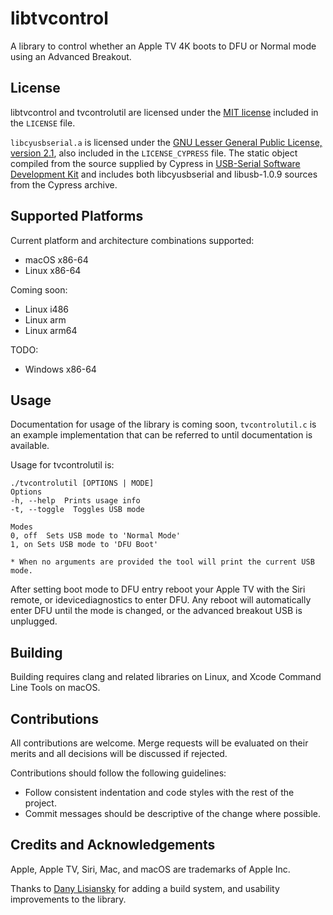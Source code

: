 # libtvcontrol

A library to control whether an Apple TV 4K boots to DFU or Normal mode using an Advanced Breakout.

## License

libtvcontrol and tvcontrolutil are licensed under the [MIT license](https://choosealicense.com/licenses/mit/) included in the `LICENSE` file. 

`libcyusbserial.a` is licensed under the [GNU Lesser General Public License, version 2.1](https://www.gnu.org/licenses/old-licenses/lgpl-2.1.html), also included in the `LICENSE_CYPRESS` file. The static object compiled from the source supplied by Cypress in [USB-Serial Software Development Kit](https://www.cypress.com/documentation/software-and-drivers/usb-serial-software-development-kit) and includes both libcyusbserial and libusb-1.0.9 sources from the Cypress archive. 

## Supported Platforms

Current platform and architecture combinations supported:

 - macOS x86-64
 - Linux x86-64

Coming soon:

 - Linux i486
 - Linux arm
 - Linux arm64

TODO:

 - Windows x86-64

## Usage

Documentation for usage of the library is coming soon, `tvcontrolutil.c` is an example implementation that can be referred to until documentation is available.

Usage for tvcontrolutil is:

    
    ./tvcontrolutil [OPTIONS | MODE]
    Options
    -h, --help  Prints usage info
    -t, --toggle  Toggles USB mode
    
    Modes
    0, off  Sets USB mode to 'Normal Mode'
    1, on Sets USB mode to 'DFU Boot'
    
    * When no arguments are provided the tool will print the current USB mode.

After setting boot mode to DFU entry reboot your Apple TV with the Siri remote, or idevicediagnostics to enter DFU. Any reboot will automatically enter DFU until the mode is changed, or the advanced breakout USB is unplugged.

## Building
Building requires clang and related libraries on Linux, and Xcode Command Line Tools on macOS.

## Contributions

All contributions are welcome. Merge requests will be evaluated on their merits and all decisions will be discussed if rejected. 

Contributions should follow the following guidelines:

 - Follow consistent indentation and code styles with the rest of the project.
 - Commit messages should be descriptive of the change where possible.

## Credits and Acknowledgements

Apple, Apple TV, Siri, Mac, and macOS are trademarks of Apple Inc.

Thanks to [Dany Lisiansky](https://github.com/danyl) for adding a build system, and usability improvements to the library. 
